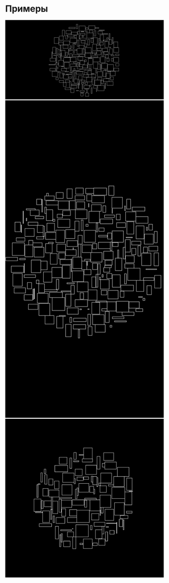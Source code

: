 # Примеры

![](Examples/LandscapeCloud200Rectangles.png)
![](Examples/PortraitCloud200Rectangles.png)
![](Examples/SquareCloud100Rectangles.png)
